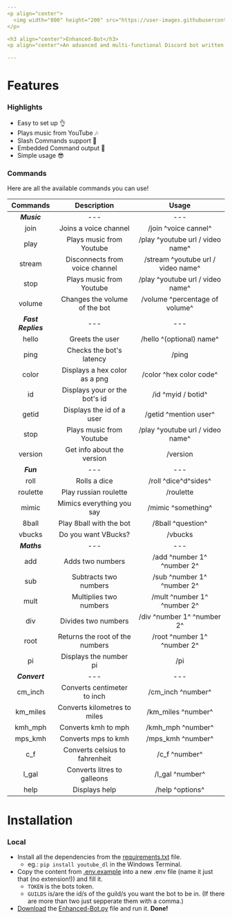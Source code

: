 ```yaml
---
<p align="center">
  <img width="800" height="200" src="https://user-images.githubusercontent.com/87285710/146656887-24fda23e-0ff0-42e6-901a-ab2c18c2b4be.png"
</p>

<h3 align="center">Enhanced-Bot</h3>
<p align="center">An advanced and multi-functional Discord bot written in Python.</p>

---
```


# Features

### Highlights

- Easy to set up 👌
- Plays music from YouTube 🎶
- Slash Commands support 🤖
- Embedded Command output 🌌
- Simple usage 😎

### Commands

Here are all the available commands you can use!

| **Commands**      | **Description**                | **Usage**                         |
|     :---:         |     :---:                      |     :---:                         |
| ***Music***       | ---                            | ---
| join              | Joins a voice channel          | /join ^voice cannel^              |
| play              | Plays music from Youtube       | /play ^youtube url / video  name^ |
| stream            | Disconnects from voice channel | /stream ^youtube url / video  name^ |
| stop              | Plays music from Youtube       | /play ^youtube url / video  name^ |
| volume            | Changes the volume of the bot  | /volume ^percentage of volume^    |
| ***Fast Replies***| ---                            | ---
| hello             | Greets the user                | /hello ^(optional) name^          |
| ping              | Checks the bot's latency       | /ping                             |
| color             | Displays a hex color as a png  | /color ^hex color code^           |
| id                | Displays your or the bot's id  | /id ^myid / botid^                |
| getid             | Displays the id of a user      | /getid ^mention user^             |
| stop              | Plays music from Youtube       | /play ^youtube url / video  name^ |
| version           | Get info about the version     | /version                          |
| ***Fun***         | ---                            | ---
| roll              | Rolls a dice                   | /roll ^dice^d^sides^              |
| roulette          | Play russian roulette          | /roulette                         |
| mimic             | Mimics everything you say      | /mimic ^something^                |
| 8ball             | Play 8ball with the bot        | /8ball ^question^                 |
| vbucks            | Do you want VBucks?            | /vbucks                           |
| ***Maths***       | ---                            | ---
| add               | Adds two numbers               | /add ^number 1^ ^number 2^        |
| sub               | Subtracts two numbers          | /sub ^number 1^ ^number 2^        |
| mult              | Multiplies two numbers         | /mult ^number 1^ ^number 2^       |
| div               | Divides two numbers            | /div ^number 1^ ^number 2^        |
| root              | Returns the root of the numbers| /root ^number 1^ ^number 2^       |
| pi                | Displays the number pi         | /pi                               |
| ***Convert***     | ---                            | ---
| cm_inch           | Converts centimeter to inch    | /cm_inch ^number^                 |
| km_miles          | Converts kilometres to miles   | /km_miles ^number^                |
| kmh_mph           | Converts kmh to mph            | /kmh_mph ^number^                 |
| mps_kmh           | Converts mps to kmh            | /mps_kmh ^number^                 |
| c_f               | Converts celsius to fahrenheit | /c_f ^number^                     |
| l_gal             | Converts litres to galleons    | /l_gal ^number^                   |
| help              | Displays help                  | /help ^options^                   |
  
# Installation

### Local
  
- Install all the dependencies from the [requirements.txt](https://github.com/Matthaeus07/enhanced-bot/blob/main/requirements.txt) file.
  - eg.: `pip install youtube_dl` in the Windows Terminal.
- Copy the content from [.env.example](https://github.com/Matthaeus07/enhanced-bot/blob/main/.env.example) into a new .env file (name it just that (no extension!)) and fill it.
  - `TOKEN` is the bots token.
  - `GUILDS` is/are the id/s of the guild/s you want the bot to be in. (If there are more than two just sepperate them with a comma.)
- [Download](https://github.com/Matthaeus07/enhanced-bot/releases/download/Enhanced-Bot.py/Enhanced-Bot.py) the [Enhanced-Bot.py](https://github.com/Matthaeus07/enhanced-bot/blob/main/Enhanced-Bot.py) file and run it.  **Done!**
